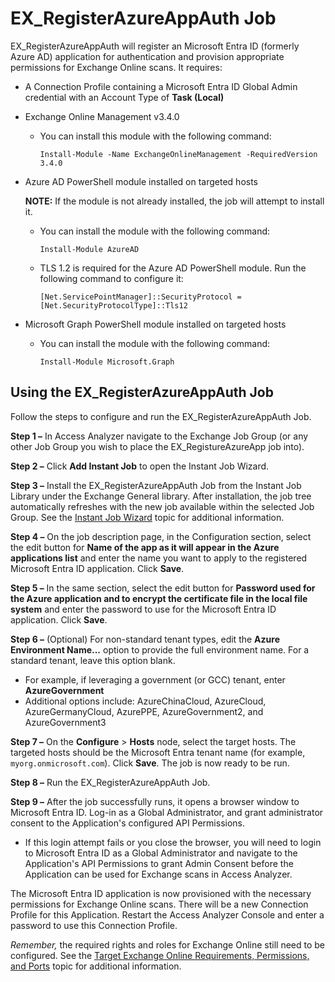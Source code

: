 # EX_RegisterAzureAppAuth Job

EX_RegisterAzureAppAuth will register an Microsoft Entra ID (formerly Azure AD) application for
authentication and provision appropriate permissions for Exchange Online scans. It requires:

- A Connection Profile containing a Microsoft Entra ID Global Admin credential with an Account Type
  of **Task (Local)**
- Exchange Online Management v3.4.0

    - You can install this module with the following command:

        ```
        Install-Module -Name ExchangeOnlineManagement -RequiredVersion 3.4.0
        ```

- Azure AD PowerShell module installed on targeted hosts

    **NOTE:** If the module is not already installed, the job will attempt to install it.

    - You can install the module with the following command:

        ```
        Install-Module AzureAD
        ```

    - TLS 1.2 is required for the Azure AD PowerShell module. Run the following command to configure
      it:

        ```
        [Net.ServicePointManager]::SecurityProtocol = [Net.SecurityProtocolType]::Tls12
        ```

- Microsoft Graph PowerShell module installed on targeted hosts

    - You can install the module with the following command:

        ```
        Install-Module Microsoft.Graph
        ```

## Using the EX_RegisterAzureAppAuth Job

Follow the steps to configure and run the EX_RegisterAzureAppAuth Job.

**Step 1 –** In Access Analyzer navigate to the Exchange Job Group (or any other Job Group you wish
to place the EX_RegistureAzureApp job into).

**Step 2 –** Click **Add Instant Job** to open the Instant Job Wizard.

**Step 3 –** Install the EX_RegisterAzureAppAuth Job from the Instant Job Library under the Exchange
General library. After installation, the job tree automatically refreshes with the new job available
within the selected Job Group. See the [Instant Job Wizard](overview.md) topic for additional
information.

**Step 4 –** On the job description page, in the Configuration section, select the edit button for
**Name of the app as it will appear in the Azure applications list** and enter the name you want to
apply to the registered Microsoft Entra ID application. Click **Save**.

**Step 5 –** In the same section, select the edit button for **Password used for the Azure
application and to encrypt the certificate file in the local file system** and enter the password to
use for the Microsoft Entra ID application. Click **Save**.

**Step 6 –** (Optional) For non-standard tenant types, edit the **Azure Environment Name...** option
to provide the full environment name. For a standard tenant, leave this option blank.

- For example, if leveraging a government (or GCC) tenant, enter **AzureGovernment**
- Additional options include: AzureChinaCloud, AzureCloud, AzureGermanyCloud, AzurePPE,
  AzureGovernment2, and AzureGovernment3

**Step 7 –** On the **Configure** > **Hosts** node, select the target hosts. The targeted hosts
should be the Microsoft Entra tenant name (for example, `myorg.onmicrosoft.com`). Click **Save**.
The job is now ready to be run.

**Step 8 –** Run the EX_RegisterAzureAppAuth Job.

**Step 9 –** After the job successfully runs, it opens a browser window to Microsoft Entra ID.
Log-in as a Global Administrator, and grant administrator consent to the Application's configured
API Permissions.

- If this login attempt fails or you close the browser, you will need to login to Microsoft Entra ID
  as a Global Administrator and navigate to the Application's API Permissions to grant Admin Consent
  before the Application can be used for Exchange scans in Access Analyzer.

The Microsoft Entra ID application is now provisioned with the necessary permissions for Exchange
Online scans. There will be a new Connection Profile for this Application. Restart the Access
Analyzer Console and enter a password to use this Connection Profile.

_Remember,_ the required rights and roles for Exchange Online still need to be configured. See the
[Target Exchange Online Requirements, Permissions, and Ports](../../../requirements/target/exchangeonline.md)
topic for additional information.
